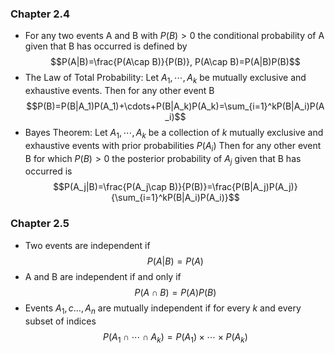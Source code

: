 ### Chapter 2.4
- For any two events A and B with $P(B)>0$ the conditional probability of A given that B has occurred is defined by $$P(A|B)=\frac{P(A\cap B)}{P(B)}, P(A\cap B)=P(A|B)P(B)$$
- The Law of Total Probability: Let $A_1,\cdots, A_k$ be mutually exclusive and exhaustive events. Then for any other event B $$P(B)=P(B|A_1)P(A_1)+\cdots+P(B|A_k)P(A_k)=\sum_{i=1}^kP(B|A_i)P(A_i)$$
- Bayes Theorem: Let $A_1,\cdots, A_k$ be a collection of $k$ mutually exclusive and exhaustive events with prior probabilities $P(A_i)$ Then for any other event B for which $P(B)>0$ the posterior probability of $A_j$ given that B has occurred is $$P(A_j|B)=\frac{P(A_j\cap B)}{P(B)}=\frac{P(B|A_j)P(A_j)}{\sum_{i=1}^kP(B|A_i)P(A_i)}$$
### Chapter 2.5
- Two events are independent if $$P(A|B) = P(A)$$
- A and B are independent if and only if $$P(A\cap B)=P(A)P(B)$$
- Events $A_1,c\dots,A_n$ are mutually independent if for every $k$ and every subset of indices $$P(A_1\cap\cdots\cap A_k)=P(A_1)\times\cdots\times P(A_k)$$